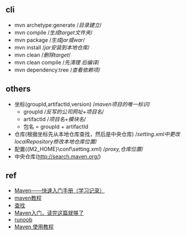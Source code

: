 

## cli

+ mvn archetype:generate /*目录建立*/
+ mvn compile /*生成target文件夹*/
+ mvn package /*生成jar或war*/
+ mvn install /*jar安装到本地仓库*/
+ mvn clean /*删除target*/
+ mvn clean compile /*先清理 后编译*/
+ mvn dependency:tree /*查看依赖项*/

## others

+ 坐标(groupId,artifactId,version)   /*maven项目的唯一标识*/
    - groupId /*反写的公司网址+项目名*/
    - artifactId /*项目名+模块名*/
    - 包名 = groupId + artifactId
+ 仓库(根据坐标先从本地仓库查找，然后是中央仓库) /*setting.xml中更改localRepository修改本地仓库位置*/
+ 配置({M2_HOME}\conf\setting.xml) /*proxy,仓库位置*/
+ 中央仓库(http://search.maven.org/)

## ref
+ [Maven——快速入门手册（学习记录）](http://www.cnblogs.com/qbzf-Blog/p/6539161.html)
+ [maven教程](http://www.yiibai.com/maven/)
+ [查找](https://mvnrepository.com/)
+ [Maven入门，读完这篇就够了](https://www.jianshu.com/p/41d07cf95482)
+ [runoob](http://www.runoob.com/maven/maven-tutorial.html)
+ [Maven 使用教程](https://www.jianshu.com/p/1eff16f60297)